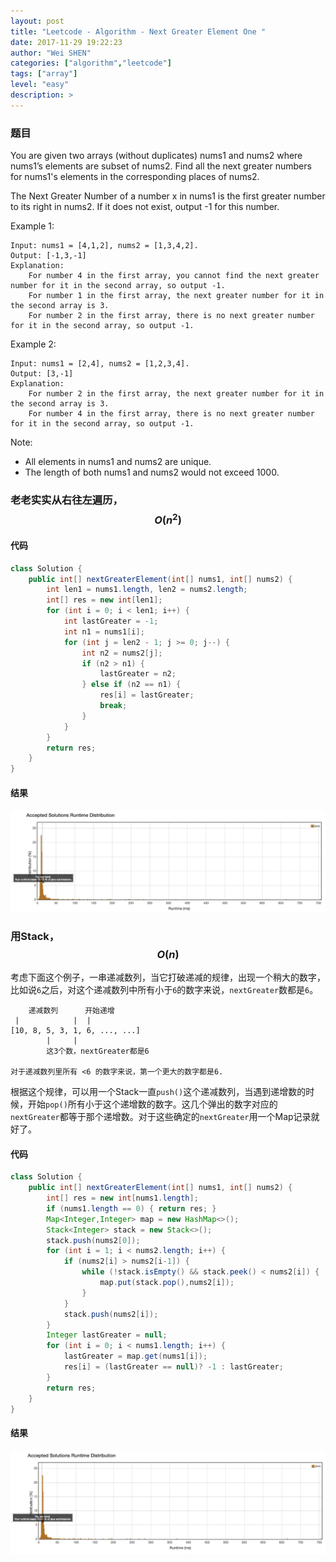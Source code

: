 ```yaml
---
layout: post
title: "Leetcode - Algorithm - Next Greater Element One "
date: 2017-11-29 19:22:23
author: "Wei SHEN"
categories: ["algorithm","leetcode"]
tags: ["array"]
level: "easy"
description: >
---
```


### 题目
You are given two arrays (without duplicates) nums1 and nums2 where nums1’s elements are subset of nums2. Find all the next greater numbers for nums1's elements in the corresponding places of nums2.

The Next Greater Number of a number x in nums1 is the first greater number to its right in nums2. If it does not exist, output -1 for this number.

Example 1:
```
Input: nums1 = [4,1,2], nums2 = [1,3,4,2].
Output: [-1,3,-1]
Explanation:
    For number 4 in the first array, you cannot find the next greater number for it in the second array, so output -1.
    For number 1 in the first array, the next greater number for it in the second array is 3.
    For number 2 in the first array, there is no next greater number for it in the second array, so output -1.
```

Example 2:
```
Input: nums1 = [2,4], nums2 = [1,2,3,4].
Output: [3,-1]
Explanation:
    For number 2 in the first array, the next greater number for it in the second array is 3.
    For number 4 in the first array, there is no next greater number for it in the second array, so output -1.
```

Note:
* All elements in nums1 and nums2 are unique.
* The length of both nums1 and nums2 would not exceed 1000.

### 老老实实从右往左遍历，$$O(n^2)$$

#### 代码
```java
class Solution {
    public int[] nextGreaterElement(int[] nums1, int[] nums2) {
        int len1 = nums1.length, len2 = nums2.length;
        int[] res = new int[len1];
        for (int i = 0; i < len1; i++) {
            int lastGreater = -1;
            int n1 = nums1[i];
            for (int j = len2 - 1; j >= 0; j--) {
                int n2 = nums2[j];
                if (n2 > n1) {
                    lastGreater = n2;
                } else if (n2 == n1) {
                    res[i] = lastGreater;
                    break;
                }
            }
        }
        return res;
    }
}
```

#### 结果
![next-greater-element-one-1](/images/leetcode/next-greater-element-one-1.png)


### 用Stack，$$O(n)$$
考虑下面这个例子，一串递减数列，当它打破递减的规律，出现一个稍大的数字，比如说`6`之后，对这个递减数列中所有小于`6`的数字来说，`nextGreater`数都是`6`。
```
    递减数列      开始递增
 |            |  |
[10, 8, 5, 3, 1, 6, ..., ...]
        |     |
        这3个数，nextGreater都是6

对于递减数列里所有 <6 的数字来说，第一个更大的数字都是6.
```

根据这个规律，可以用一个Stack一直`push()`这个递减数列，当遇到递增数的时候，开始`pop()`所有小于这个递增数的数字。这几个弹出的数字对应的`nextGreater`都等于那个递增数。对于这些确定的`nextGreater`用一个Map记录就好了。

#### 代码
```java
class Solution {
    public int[] nextGreaterElement(int[] nums1, int[] nums2) {
        int[] res = new int[nums1.length];
        if (nums1.length == 0) { return res; }
        Map<Integer,Integer> map = new HashMap<>();
        Stack<Integer> stack = new Stack<>();
        stack.push(nums2[0]);
        for (int i = 1; i < nums2.length; i++) {
            if (nums2[i] > nums2[i-1]) {
                while (!stack.isEmpty() && stack.peek() < nums2[i]) {
                    map.put(stack.pop(),nums2[i]);
                }
            }
            stack.push(nums2[i]);
        }
        Integer lastGreater = null;
        for (int i = 0; i < nums1.length; i++) {
            lastGreater = map.get(nums1[i]);
            res[i] = (lastGreater == null)? -1 : lastGreater;
        }
        return res;
    }
}
```

#### 结果
![next-greater-element-one-2](/images/leetcode/next-greater-element-one-2.png)
